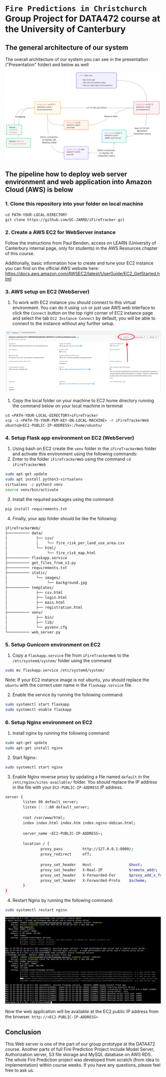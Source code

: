 # `Fire Predictions in Christchurch` Group Project for DATA472 course at the University of Canterbury

## The general architecture of our system

The overall architecture of our system you can see in the presentation ("Presentation" folder) and below as well

![Architecture](./images_for_readme/architecture.png)


## The pipeline how to deploy web server environment and web application into Amazon Cloud (AWS) is below


### 1. Clone this repository into your folder on local machine

```
cd PATH-YOUR-LOCAL-DIRECTORY
git clone https://github.com/UC-JARRD/iFireTracker.git
```

### 2. Create a AWS EC2 for WebServer instance

Follow the instructions from Paul Benden, access on LEARN (University of Canterbury internal page, only for students) in the AWS Resources chapter of this course.   

Additionally, basic information how to create and tune your EC2 instance you can find on the official AWS website here: https://docs.aws.amazon.com/AWSEC2/latest/UserGuide/EC2_GetStarted.html


### 3. AWS setup on EC2 (WebServer)

1. To work with EC2 instance you should connect to this virtual environment. You can do it using `ssh` or just use AWS web interface to click the `Connect` button on the top right corner of EC2 instance page and select the tab `EC2 Instance Connect` by default, you will be able to connect to the instance without any further setup.

![AWS connection](./images_for_readme/aws-conn.png)

1. Copy the local folder on your machine to EC2 home directory running the command below on your local machine in terminal

```
cd <PATH-YOUR-LOCAL-DIRECTORY>iFireTracker
scp -i <PATH-TO-YOUR-PEM-KEY-ON-LOCAL-MACHINE> -r iFireTrackerWeb ubuntu@<EC2-PUBLIC-IP-ADDRESS>:/home/ubuntu/
```


### 4. Setup Flask app environment on EC2 (WebServer)

1. Using bash on EC2 create the `venv` folder in the `iFireTrackerWeb` folder and activate this environment using the following commands:
2. Enter to the folder `iFireTrackerWeb` using the command `cd iFireTrackerWeb`

```bash
sudo apt-get update
sudo apt install python3-virtualenv
virtualenv -p python3 venv
source venv/bin/activate
```

3. Install the required packages using the command: 

```bash
pip install requirements.txt
```

4. Finally, your app folder should be like the following:

```
iFireTrackerWeb/
├────────── data/
│             ├── csv/
│             │    └── fire_risk_per_land_use_area.csv
│             └── html/
│                  └── fire_risk_map.html
├────────── flaskapp.service
├────────── get_files_from_s3.py
├────────── requirements.txt
├────────── static/
│             └── images/
│                  └── background.jpg
├────────── templates/
│             ├── csv.html
│             ├── login.html
│             ├── main.html
│             ├── registration.html
├────────── venv/
│             ├── bin/
│             ├── lib/
│             └── pyvenv.cfg
└────────── web_server.py
```


### 5. Setup Gunicorn environment on EC2

1. Copy a `flaskapp.service` file from `iFireTrackerWeb` to the `/etc/systemd/system/` folder using the command 

```bash
sudo mv flaskapp.service /etc/systemd/system/
```

Note: If your EC2 instance image is not ubuntu, you should replace the `ubuntu` with the correct user name in the `flaskapp.service` file.

2. Enable the service by running the following command:

```bash
sudo systemctl start flaskapp
sudo systemctl enable flaskapp
```

### 6. Setup Nginx environment on EC2 

1. Install nginx by running the following command:

```bash
sudo apt-get update
sudo apt-get install nginx
```

2. Start Nginx:

```bash
sudo systemctl start nginx
```

3. Enable Nginx reverse proxy by updating a file named `default` in the `/etc/nginx/sites-available/` folder. You should replace the IP address in the file with your `EC2-PUBLIC-IP-ADDRESS` IP address.

```bash
server {
        listen 80 default_server;
        listen [::]:80 default_server;

        root /var/www/html;
        index index.html index.htm index.nginx-debian.html;

        server_name <EC2-PUBLIC-IP-ADDRESS>;

        location / {
                proxy_pass         http://127.0.0.1:8000/;
                proxy_redirect     off;

                proxy_set_header   Host                 $host;
                proxy_set_header   X-Real-IP            $remote_addr;
                proxy_set_header   X-Forwarded-For      $proxy_add_x_forwarded_for;
                proxy_set_header   X-Forwarded-Proto    $scheme;
        }
}
```

4. Restart Nginx by running the following command:

```bash
sudo systemctl restart nginx
```

![Nginx and Flask status](./images_for_readme/nginx_flask_status.png)

Now the web application will be available at the EC2 public IP address from the browser. `http://<EC2-PUBLIC-IP-ADDRESS>`


## Conclusion

This Web server  is one of the part of our group prototype at the DATA472 course. Another parts of full Fire Prediction Project include Model Server, Authorization server, S3 file storage and MySQL database on AWS RDS. The whole Fire Prediction project was developed from scratch (from idea to implementation) within course weeks. If you have any questions, please feel free to ask us.